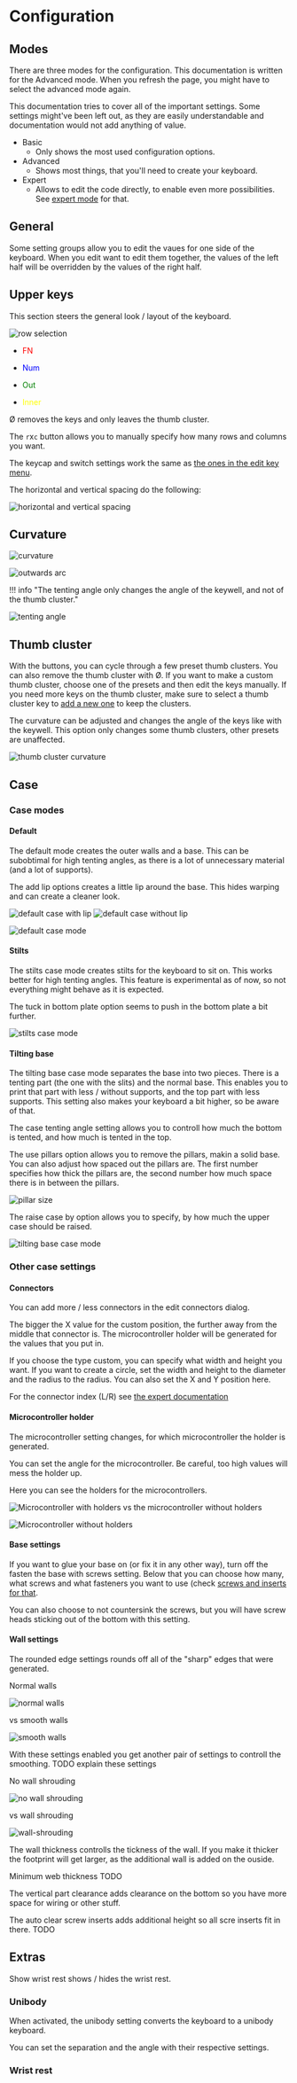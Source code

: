 # Configuration

## Modes
There are three modes for the configuration. This documentation is written for the Advanced mode. When you refresh the page, you might have to select the advanced mode again.

This documentation tries to cover all of the important settings. Some settings might've been left out, as they are easily understandable and documentation would not add anything of value.

- Basic
    - Only shows the most used configuration options.
- Advanced
    - Shows most things, that you'll need to create your keyboard.
- Expert
    - Allows to edit the code directly, to enable even more possibilities. See [expert mode](expert.md) for that.

## General
Some setting groups allow you to edit the vaues for one side of the keyboard. When you edit want to edit them together, the values of the left half will be overridden by the values of the right half.

## Upper keys
This section steers the general look / layout of the keyboard.

![row selection](../assets/row-selection.png)

- <p style="color: red">FN</p>
- <p style="color: blue">Num</p>
- <p style="color: green">Out</p>
- <p style="color: yellow">Inner</p>

Ø removes the keys and only leaves the thumb cluster.

The `r`x`c` button allows you to manually specify how many rows and columns you want.

The keycap and switch settings work the same as [the ones in the edit key menu](editor-basics.md#switch-and-keycap-size).

The horizontal and vertical spacing do the following:

![horizontal and vertical spacing](../assets/key-spacing.png)

## Curvature
![curvature](../assets/curvature.png)

![outwards arc](../assets/outwards-arc.png)

!!! info "The tenting angle only changes the angle of the keywell, and not of the thumb cluster."

![tenting angle](../assets/tenting-angle.png)

## Thumb cluster
With the buttons, you can cycle through a few preset thumb clusters. You can also remove the thumb cluster with Ø.
If you want to make a custom thumb cluster, choose one of the presets and then edit the keys manually. If you need more keys on the thumb cluster, make sure to select a thumb cluster key to [add a new one](editor-basics.md#adding-keys) to keep the clusters.

The curvature can be adjusted and changes the angle of the keys like with the keywell. This option only changes some thumb clusters, other presets are unaffected.

![thumb cluster curvature](../assets/thumb-cluster-curvature.png)

## Case
### Case modes
#### Default
The default mode creates the outer walls and a base. This can be subobtimal for high tenting angles, as there is a lot of unnecessary material (and a lot of supports).

The add lip options creates a little lip around the base. This hides warping and can create a cleaner look.

![default case with lip](../assets/default-case-with-lip.png)
![default case without lip](../assets/default-case-without-lip.png)

![default case mode](../assets/default-case-mode.png)

#### Stilts
The stilts case mode creates stilts for the keyboard to sit on. This works better for high tenting angles. This feature is experimental as of now, so not everything might behave as it is expected.

The tuck in bottom plate option seems to push in the bottom plate a bit further.

![stilts case mode](../assets/stilts-case-mode.png)

#### Tilting base
The tilting base case mode separates the base into two pieces. There is a tenting part (the one with the slits) and the normal base. This enables you to print that part with less / without supports, and the top part with less supports. This setting also makes your keyboard a bit higher, so be aware of that.

The case tenting angle setting allows you to controll how much the bottom is tented, and how much is tented in the top.

The use pillars option allows you to remove the pillars, makin a solid base. You can also adjust how spaced out the pillars are. The first number specifies how thick the pillars are, the second number how much space there is in between the pillars.

![pillar size](../assets/pillar-size.png)

The raise case by option allows you to specify, by how much the upper case should be raised.

![tilting base case mode](../assets/tilting-base-case-mode.png)

### Other case settings
#### Connectors
You can add more / less connectors in the edit connectors dialog.

The bigger the X value for the custom position, the further away from the middle that connector is. The microcontroller holder will be generated for the values that you put in.

If you choose the type custom, you can specify what width and height you want. If you want to create a circle, set the width and height to the diameter and the radius to the radius. You can also set the X and Y position here.

For the connector index (L/R) see [the expert documentation](expert.md#microcontrollers-and-screw-inserts)

#### Microcontroller holder
The microcontroller setting changes, for which microcontroller the holder is generated.

You can set the angle for the microcontroller. Be careful, too high values will mess the holder up.

Here you can see the holders for the microcontrollers.

![Microcontroller with holders](../assets/microcontroller-with-holders.png)
vs the microcontroller without holders

![Microcontroller without holders](../assets/microcontroller-without-holders.png)

#### Base settings
If you want to glue your base on (or fix it in any other way), turn off the fasten the base with screws setting. Below that you can choose how many, what screws and what fasteners you want to use (check [screws and inserts for that](screws.md).

You can also choose to not countersink the screws, but you will have screw heads sticking out of the bottom with this setting.

#### Wall settings

The rounded edge settings rounds off all of the "sharp" edges that were generated.

Normal walls

![normal walls](../assets/normal-walls.png)

vs smooth walls

![smooth walls](../assets/smooth-walls.png)

With these settings enabled you get another pair of settings to controll the smoothing. TODO explain these settings

No wall shrouding

![no wall shrouding](../assets/no-wall-shrouding.png)

vs wall shrouding

![wall-shrouding](../assets/wall-shrouding.png)

The wall thickness controlls the tickness of the wall. If you make it thicker the footprint will get larger, as the additional wall is added on the ouside.

Minimum web thickness TODO

The vertical part clearance adds clearance on the bottom so you have more space for wiring or other stuff.

The auto clear screw inserts adds additional height so all scre inserts fit in there. TODO

## Extras
Show wrist rest shows / hides the wrist rest.

### Unibody
When activated, the unibody setting converts the keyboard to a unibody keyboard.

You can set the separation and the angle with their respective settings.

### Wrist rest

